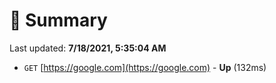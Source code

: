 # 📖 Summary
Last updated: **7/18/2021, 5:35:04 AM**

- `GET` [https://google.com](https://google.com) - **Up** (132ms)
